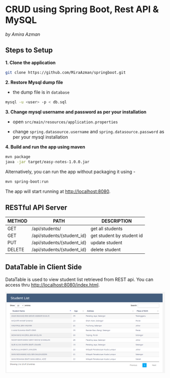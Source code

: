 # CRUD using Spring Boot, Rest API & MySQL
*by Amira Azman*

## Steps to Setup

**1. Clone the application**

```bash
git clone https://github.com/MiraAzman/springboot.git
```

**2. Restore Mysql dump file**

+ the dump file is in `database`

```bash
mysql -u <user> -p < db.sql
```
**3. Change mysql username and password as per your installation**

+ open `src/main/resources/application.properties`

+ change `spring.datasource.username` and `spring.datasource.password` as per your mysql installation

**4. Build and run the app using maven**

```bash
mvn package
java -jar target/easy-notes-1.0.0.jar
```

Alternatively, you can run the app without packaging it using -

```bash
mvn spring-boot:run
```

The app will start running at <http://localhost:8080>.

## RESTful API Server ##

METHOD | PATH | DESCRIPTION 
------------|-----|------------
GET | /api/students/ | get all students
GET | /api/students/{student_id} | get student by student id
PUT | /api/students/{student_id} | update student
DELETE | /api/students/{student_id} | delete student

## DataTable in Client Side ##

DataTable is used to view student list retrieved from REST api. 
You can access thru <http://localhost:8080/index.html>.

![datatable](src/main/resources/public/images/datatable.png)
